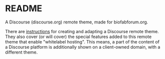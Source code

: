 # README

A Discourse (discourse.org) remote theme, made for biofabforum.org.

There are [instructions](https://edgeryders.eu/t/7) for creating and adapting a Discourse remote theme. They also cover (or will cover) the special features added to this remote theme that enable "whitelabel hosting". This means, a part of the content of a Discourse platform is additionally shown on a client-owned domain, with a different theme.
